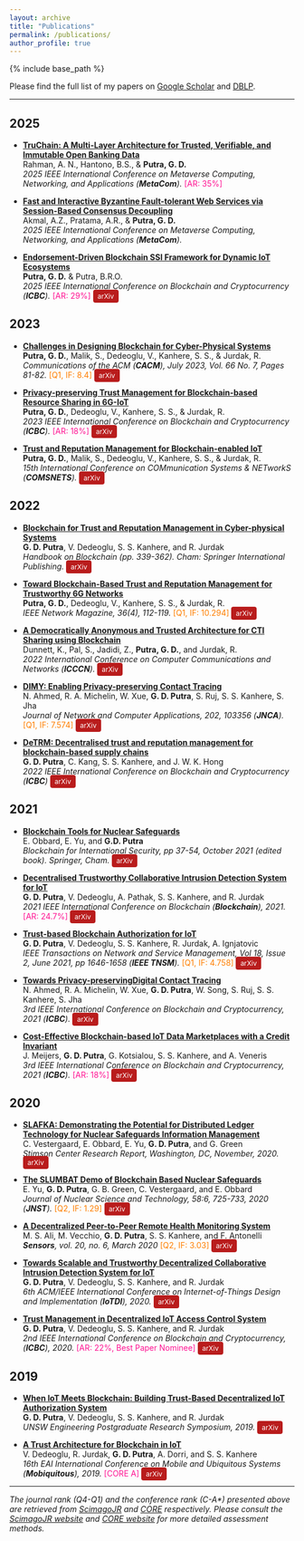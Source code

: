 ```yaml
---
layout: archive
title: "Publications"
permalink: /publications/
author_profile: true
---
```


{% include base_path %}

Please find the full list of my papers on [Google Scholar](https://scholar.google.com.au/citations?user=L_dr0dIAAAAJ&hl=en) and [DBLP](https://dblp.org/pid/243/7180.html).

---

## 2025

- <b>[TruChain: A Multi-Layer Architecture for Trusted, Verifiable, and Immutable Open Banking Data](https://doi.org/10.48550/arXiv.2507.08286)</b>
  <br>Rahman, A. N., Hantono, B.S., & <b>Putra, G. D.</b><br>
  <i>2025 IEEE International Conference on Metaverse Computing, Networking, and Applications (<b>MetaCom</b>).</i> <font color="#FF1493">[AR: 35%]</font>

- <b>[Fast and Interactive Byzantine Fault-tolerant Web Services via Session-Based Consensus Decoupling](https://doi.org/10.48550/arXiv.2507.08281)</b>
  <br>Akmal, A.Z., Pratama, A.R., & <b>Putra, G. D.</b><br>
  <i>2025 IEEE International Conference on Metaverse Computing, Networking, and Applications (<b>MetaCom</b>).</i>

- <b>[
  Endorsement-Driven Blockchain SSI Framework for Dynamic IoT Ecosystems](https://doi.org/10.48550/arXiv.2507.09859)</b>
  <br><b>Putra, G. D.</b> & Putra, B.R.O.<br>
  <i>2025 IEEE International Conference on Blockchain and Cryptocurrency (<b>ICBC</b>).</i> <font color="#FF1493">[AR: 29%]</font> <a href="https://doi.org/10.48550/arXiv.2507.09859" target="_blank" style="background-color: #b91c1c; color: white; padding: 4px 8px; border-radius: 4px; text-decoration: none; font-size: 12px; transition: all 0.2s ease;" onmouseover="this.style.backgroundColor='#991b1b'; this.style.transform='translateY(-1px)'; this.style.boxShadow='0 2px 4px rgba(0,0,0,0.2)'" onmouseout="this.style.backgroundColor='#b91c1c'; this.style.transform='translateY(0px)'; this.style.boxShadow='none'">arXiv</a>

## 2023

- <b>[Challenges in Designing Blockchain for Cyber-Physical Systems](https://dl.acm.org/doi/10.1145/3589648)</b>
  <br><b>Putra, G. D.</b>, Malik, S., Dedeoglu, V., Kanhere, S. S., & Jurdak, R.<br>
  <i>Communications of the ACM (<b>CACM</b>), July 2023, Vol. 66 No. 7, Pages 81-82.</i> <font color="#FF7F00">[Q1, IF: 8.4]</font> <a href="https://doi.org/10.48550/arXiv.2507.09859" target="_blank" style="background-color: #b91c1c; color: white; padding: 4px 8px; border-radius: 4px; text-decoration: none; font-size: 12px; transition: all 0.2s ease;" onmouseover="this.style.backgroundColor='#991b1b'; this.style.transform='translateY(-1px)'; this.style.boxShadow='0 2px 4px rgba(0,0,0,0.2)'" onmouseout="this.style.backgroundColor='#b91c1c'; this.style.transform='translateY(0px)'; this.style.boxShadow='none'">arXiv</a>

- <b>[Privacy-preserving Trust Management for Blockchain-based Resource Sharing in 6G-IoT](https://doi.org/10.1109/ICBC56567.2023.10174987)</b>
  <br><b>Putra, G. D.</b>, Dedeoglu, V., Kanhere, S. S., & Jurdak, R.<br>
  <i>2023 IEEE International Conference on Blockchain and Cryptocurrency (<b>ICBC</b>).</i> <font color="#FF1493">[AR: 18%]</font> <a href="https://doi.org/10.1109/ICBC56567.2023.10174987" target="_blank" style="background-color: #b91c1c; color: white; padding: 4px 8px; border-radius: 4px; text-decoration: none; font-size: 12px; transition: all 0.2s ease;" onmouseover="this.style.backgroundColor='#991b1b'; this.style.transform='translateY(-1px)'; this.style.boxShadow='0 2px 4px rgba(0,0,0,0.2)'" onmouseout="this.style.backgroundColor='#b91c1c'; this.style.transform='translateY(0px)'; this.style.boxShadow='none'">arXiv</a>

- <b>[Trust and Reputation Management for Blockchain-enabled IoT](https://doi.org/10.1109/COMSNETS56262.2023.10041348)</b>
  <br><b>Putra, G. D.</b>, Malik, S., Dedeoglu, V., Kanhere, S. S., & Jurdak, R.<br>
  <i>15th International Conference on COMmunication Systems & NETworkS (<b>COMSNETS</b>).</i> <a href="https://doi.org/10.1109/COMSNETS56262.2023.10041348" target="_blank" style="background-color: #b91c1c; color: white; padding: 4px 8px; border-radius: 4px; text-decoration: none; font-size: 12px; transition: all 0.2s ease;" onmouseover="this.style.backgroundColor='#991b1b'; this.style.transform='translateY(-1px)'; this.style.boxShadow='0 2px 4px rgba(0,0,0,0.2)'" onmouseout="this.style.backgroundColor='#b91c1c'; this.style.transform='translateY(0px)'; this.style.boxShadow='none'">arXiv</a>

## 2022

- <b>[Blockchain for Trust and Reputation Management in Cyber-physical Systems](https://doi.org/10.1007/978-3-031-07535-3_10)</b>
  <br><b>G. D. Putra</b>, V. Dedeoglu, S. S. Kanhere, and R. Jurdak<br>
  <i>Handbook on Blockchain (pp. 339-362). Cham: Springer International Publishing.</i> <a href="https://doi.org/10.1007/978-3-031-07535-3_10" target="_blank" style="background-color: #b91c1c; color: white; padding: 4px 8px; border-radius: 4px; text-decoration: none; font-size: 12px; transition: all 0.2s ease;" onmouseover="this.style.backgroundColor='#991b1b'; this.style.transform='translateY(-1px)'; this.style.boxShadow='0 2px 4px rgba(0,0,0,0.2)'" onmouseout="this.style.backgroundColor='#b91c1c'; this.style.transform='translateY(0px)'; this.style.boxShadow='none'">arXiv</a>

- <b>[Toward Blockchain-Based Trust and Reputation Management for Trustworthy 6G Networks](https://doi.org/10.1109/MNET.011.2100746)</b>
  <br><b>Putra, G. D.</b>, Dedeoglu, V., Kanhere, S. S., & Jurdak, R.<br>
  <i>IEEE Network Magazine, 36(4), 112-119.</i> <font color="#FF7F00">[Q1, IF: 10.294]</font> <a href="https://doi.org/10.1109/MNET.011.2100746" target="_blank" style="background-color: #b91c1c; color: white; padding: 4px 8px; border-radius: 4px; text-decoration: none; font-size: 12px; transition: all 0.2s ease;" onmouseover="this.style.backgroundColor='#991b1b'; this.style.transform='translateY(-1px)'; this.style.boxShadow='0 2px 4px rgba(0,0,0,0.2)'" onmouseout="this.style.backgroundColor='#b91c1c'; this.style.transform='translateY(0px)'; this.style.boxShadow='none'">arXiv</a>

- <b>[A Democratically Anonymous and Trusted Architecture for CTI Sharing using Blockchain](https://doi.org/10.1109/ICCCN54977.2022.9868919)</b>
  <br>Dunnett, K., Pal, S., Jadidi, Z., <b>Putra, G. D.</b>, and Jurdak, R.<br>
  <i>2022 International Conference on Computer Communications and Networks (<b>ICCCN</b>).</i> <a href="https://doi.org/10.1109/ICCCN54977.2022.9868919" target="_blank" style="background-color: #b91c1c; color: white; padding: 4px 8px; border-radius: 4px; text-decoration: none; font-size: 12px; transition: all 0.2s ease;" onmouseover="this.style.backgroundColor='#991b1b'; this.style.transform='translateY(-1px)'; this.style.boxShadow='0 2px 4px rgba(0,0,0,0.2)'" onmouseout="this.style.backgroundColor='#b91c1c'; this.style.transform='translateY(0px)'; this.style.boxShadow='none'">arXiv</a>

- <b>[DIMY: Enabling Privacy-preserving Contact Tracing](https://doi.org/10.1016/j.jnca.2022.103356)</b>
  <br>N. Ahmed, R. A. Michelin, W. Xue, <b>G. D. Putra</b>, S. Ruj, S. S. Kanhere, S. Jha<br>
  <i>Journal of Network and Computer Applications, 202, 103356 (<b>JNCA</b>).</i> <font color="#FF7F00">[Q1, IF: 7.574]</font> <a href="https://doi.org/10.1016/j.jnca.2022.103356" target="_blank" style="background-color: #b91c1c; color: white; padding: 4px 8px; border-radius: 4px; text-decoration: none; font-size: 12px; transition: all 0.2s ease;" onmouseover="this.style.backgroundColor='#991b1b'; this.style.transform='translateY(-1px)'; this.style.boxShadow='0 2px 4px rgba(0,0,0,0.2)'" onmouseout="this.style.backgroundColor='#b91c1c'; this.style.transform='translateY(0px)'; this.style.boxShadow='none'">arXiv</a>

- <b>[DeTRM: Decentralised trust and reputation management for blockchain-based supply chains](https://doi.org/10.1109/ICBC54727.2022.9805565)</b>
  <br><b>G. D. Putra</b>, C. Kang, S. S. Kanhere, and J. W. K. Hong<br>
  <i>2022 IEEE International Conference on Blockchain and Cryptocurrency (<b>ICBC</b>)</i> <a href="https://doi.org/10.1109/ICBC54727.2022.9805565" target="_blank" style="background-color: #b91c1c; color: white; padding: 4px 8px; border-radius: 4px; text-decoration: none; font-size: 12px; transition: all 0.2s ease;" onmouseover="this.style.backgroundColor='#991b1b'; this.style.transform='translateY(-1px)'; this.style.boxShadow='0 2px 4px rgba(0,0,0,0.2)'" onmouseout="this.style.backgroundColor='#b91c1c'; this.style.transform='translateY(0px)'; this.style.boxShadow='none'">arXiv</a>

## 2021

- <b>[Blockchain Tools for Nuclear Safeguards](https://doi.org/10.1007/978-3-030-86240-4_4)</b>
  <br>E. Obbard, E. Yu, and <b>G.D. Putra</b><br>
  <i>Blockchain for International Security, pp 37-54, October 2021 (edited book). Springer, Cham.</i> <a href="https://doi.org/10.1007/978-3-030-86240-4_4" target="_blank" style="background-color: #b91c1c; color: white; padding: 4px 8px; border-radius: 4px; text-decoration: none; font-size: 12px; transition: all 0.2s ease;" onmouseover="this.style.backgroundColor='#991b1b'; this.style.transform='translateY(-1px)'; this.style.boxShadow='0 2px 4px rgba(0,0,0,0.2)'" onmouseout="this.style.backgroundColor='#b91c1c'; this.style.transform='translateY(0px)'; this.style.boxShadow='none'">arXiv</a>

- <b>[Decentralised Trustworthy Collaborative Intrusion Detection System for IoT](https://doi.org/10.1109/Blockchain53845.2021.00048)</b>
  <br><b>G. D. Putra</b>, V. Dedeoglu, A. Pathak, S. S. Kanhere, and R. Jurdak<br>
  <i>2021 IEEE International Conference on Blockchain (<b>Blockchain</b>), 2021.</i> <font color="#FF1493">[AR: 24.7%]</font> <a href="https://doi.org/10.1109/Blockchain53845.2021.00048" target="_blank" style="background-color: #b91c1c; color: white; padding: 4px 8px; border-radius: 4px; text-decoration: none; font-size: 12px; transition: all 0.2s ease;" onmouseover="this.style.backgroundColor='#991b1b'; this.style.transform='translateY(-1px)'; this.style.boxShadow='0 2px 4px rgba(0,0,0,0.2)'" onmouseout="this.style.backgroundColor='#b91c1c'; this.style.transform='translateY(0px)'; this.style.boxShadow='none'">arXiv</a>

- <b>[Trust-based Blockchain Authorization for IoT](https://doi.org/10.1109/TNSM.2021.3077276)</b>
  <br><b>G. D. Putra</b>, V. Dedeoglu, S. S. Kanhere, R. Jurdak, A. Ignjatovic<br>
  <i>IEEE Transactions on Network and Service Management, Vol 18, Issue 2, June 2021, pp 1646-1658 (<b>IEEE TNSM</b>).</i> <font color="#FF7F00">[Q1, IF: 4.758]</font> <a href="https://doi.org/10.1109/TNSM.2021.3077276" target="_blank" style="background-color: #b91c1c; color: white; padding: 4px 8px; border-radius: 4px; text-decoration: none; font-size: 12px; transition: all 0.2s ease;" onmouseover="this.style.backgroundColor='#991b1b'; this.style.transform='translateY(-1px)'; this.style.boxShadow='0 2px 4px rgba(0,0,0,0.2)'" onmouseout="this.style.backgroundColor='#b91c1c'; this.style.transform='translateY(0px)'; this.style.boxShadow='none'">arXiv</a>

- <b>[Towards Privacy-preservingDigital Contact Tracing](https://doi.org/10.1109/ICBC51069.2021.9461052)</b>
  <br>N. Ahmed, R. A. Michelin, W. Xue, <b>G. D. Putra</b>, W. Song, S. Ruj, S. S. Kanhere, S. Jha<br>
  <i>3rd IEEE International Conference on Blockchain and Cryptocurrency, 2021 (<b>ICBC</b>).</i> <a href="https://doi.org/10.1109/ICBC51069.2021.9461052" target="_blank" style="background-color: #b91c1c; color: white; padding: 4px 8px; border-radius: 4px; text-decoration: none; font-size: 12px; transition: all 0.2s ease;" onmouseover="this.style.backgroundColor='#991b1b'; this.style.transform='translateY(-1px)'; this.style.boxShadow='0 2px 4px rgba(0,0,0,0.2)'" onmouseout="this.style.backgroundColor='#b91c1c'; this.style.transform='translateY(0px)'; this.style.boxShadow='none'">arXiv</a>

- <b>[Cost-Effective Blockchain-based IoT Data Marketplaces with a Credit Invariant](https://doi.org/10.1109/ICBC51069.2021.9461127)</b>
  <br>J. Meijers, <b>G. D. Putra</b>, G. Kotsialou, S. S. Kanhere, and A. Veneris<br>
  <i>3rd IEEE International Conference on Blockchain and Cryptocurrency, 2021 (<b>ICBC</b>).</i> <font color="#FF1493">[AR: 18%]</font> <a href="https://doi.org/10.1109/ICBC51069.2021.9461127" target="_blank" style="background-color: #b91c1c; color: white; padding: 4px 8px; border-radius: 4px; text-decoration: none; font-size: 12px; transition: all 0.2s ease;" onmouseover="this.style.backgroundColor='#991b1b'; this.style.transform='translateY(-1px)'; this.style.boxShadow='0 2px 4px rgba(0,0,0,0.2)'" onmouseout="this.style.backgroundColor='#b91c1c'; this.style.transform='translateY(0px)'; this.style.boxShadow='none'">arXiv</a>

## 2020

- <b>[SLAFKA: Demonstrating the Potential for Distributed Ledger Technology for Nuclear Safeguards Information Management](https://www.jstor.org/stable/resrep27757)</b>
  <br>C. Vestergaard, E. Obbard, E. Yu, <b>G. D. Putra</b>, and G. Green<br>
  <i>Stimson Center Research Report, Washington, DC, November, 2020.</i> <a href="https://www.jstor.org/stable/resrep27757" target="_blank" style="background-color: #b91c1c; color: white; padding: 4px 8px; border-radius: 4px; text-decoration: none; font-size: 12px; transition: all 0.2s ease;" onmouseover="this.style.backgroundColor='#991b1b'; this.style.transform='translateY(-1px)'; this.style.boxShadow='0 2px 4px rgba(0,0,0,0.2)'" onmouseout="this.style.backgroundColor='#b91c1c'; this.style.transform='translateY(0px)'; this.style.boxShadow='none'">arXiv</a>

- <b>[The SLUMBAT Demo of Blockchain Based Nuclear Safeguards](https://doi.org/10.1080/00223131.2020.1858990)</b>
  <br>E. Yu, <b>G. D. Putra</b>, G. B. Green, C. Vestergaard, and E. Obbard<br>
  <i>Journal of Nuclear Science and Technology, 58:6, 725-733, 2020 (<b>JNST</b>).</i> <font color="#FF7F00">[Q2, IF: 1.29]</font> <a href="https://doi.org/10.1080/00223131.2020.1858990" target="_blank" style="background-color: #b91c1c; color: white; padding: 4px 8px; border-radius: 4px; text-decoration: none; font-size: 12px; transition: all 0.2s ease;" onmouseover="this.style.backgroundColor='#991b1b'; this.style.transform='translateY(-1px)'; this.style.boxShadow='0 2px 4px rgba(0,0,0,0.2)'" onmouseout="this.style.backgroundColor='#b91c1c'; this.style.transform='translateY(0px)'; this.style.boxShadow='none'">arXiv</a>

- <b>[A Decentralized Peer-to-Peer Remote Health Monitoring System](https://doi.org/10.3390/s20061656)</b>
  <br>M. S. Ali, M. Vecchio, <b>G. D. Putra</b>, S. S. Kanhere, and F. Antonelli<br>
  <i><b>Sensors</b>, vol. 20, no. 6, March 2020</i> <font color="#FF7F00">[Q2, IF: 3.03]</font> <a href="https://doi.org/10.3390/s20061656" target="_blank" style="background-color: #b91c1c; color: white; padding: 4px 8px; border-radius: 4px; text-decoration: none; font-size: 12px; transition: all 0.2s ease;" onmouseover="this.style.backgroundColor='#991b1b'; this.style.transform='translateY(-1px)'; this.style.boxShadow='0 2px 4px rgba(0,0,0,0.2)'" onmouseout="this.style.backgroundColor='#b91c1c'; this.style.transform='translateY(0px)'; this.style.boxShadow='none'">arXiv</a>

- <b>[Towards Scalable and Trustworthy Decentralized Collaborative Intrusion Detection System for IoT](https://doi.org/10.1109/IoTDI49375.2020.00035)</b>
  <br><b>G. D. Putra</b>, V. Dedeoglu, S. S. Kanhere, and R. Jurdak<br>
  <i>6th ACM/IEEE International Conference on Internet-of-Things Design and Implementation (<b>IoTDI</b>), 2020.</i> <a href="https://doi.org/10.1109/IoTDI49375.2020.00035" target="_blank" style="background-color: #b91c1c; color: white; padding: 4px 8px; border-radius: 4px; text-decoration: none; font-size: 12px; transition: all 0.2s ease;" onmouseover="this.style.backgroundColor='#991b1b'; this.style.transform='translateY(-1px)'; this.style.boxShadow='0 2px 4px rgba(0,0,0,0.2)'" onmouseout="this.style.backgroundColor='#b91c1c'; this.style.transform='translateY(0px)'; this.style.boxShadow='none'">arXiv</a>

- <b>[Trust Management in Decentralized IoT Access Control System](https://doi.org/10.1109/ICBC48266.2020.9169481)</b>
  <br><b>G. D. Putra</b>, V. Dedeoglu, S. S. Kanhere, and R. Jurdak<br>
  <i>2nd IEEE International Conference on Blockchain and Cryptocurrency, (<b>ICBC</b>), 2020.</i> <font color="#FF1493">[AR: 22%, Best Paper Nominee]</font> <a href="https://doi.org/10.1109/ICBC48266.2020.9169481" target="_blank" style="background-color: #b91c1c; color: white; padding: 4px 8px; border-radius: 4px; text-decoration: none; font-size: 12px; transition: all 0.2s ease;" onmouseover="this.style.backgroundColor='#991b1b'; this.style.transform='translateY(-1px)'; this.style.boxShadow='0 2px 4px rgba(0,0,0,0.2)'" onmouseout="this.style.backgroundColor='#b91c1c'; this.style.transform='translateY(0px)'; this.style.boxShadow='none'">arXiv</a>

## 2019

- <b>[When IoT Meets Blockchain: Building Trust-Based Decentralized IoT Authorization System](https://www.engineering.unsw.edu.au/2019-postgraduate-research-symposium-abstracts#DFP02)</b>
  <br><b>G. D. Putra</b>, V. Dedeoglu, S. S. Kanhere, and R. Jurdak<br>
  <i> UNSW Engineering Postgraduate Research Symposium, 2019. </i> <a href="https://www.engineering.unsw.edu.au/2019-postgraduate-research-symposium-abstracts#DFP02" target="_blank" style="background-color: #b91c1c; color: white; padding: 4px 8px; border-radius: 4px; text-decoration: none; font-size: 12px; transition: all 0.2s ease;" onmouseover="this.style.backgroundColor='#991b1b'; this.style.transform='translateY(-1px)'; this.style.boxShadow='0 2px 4px rgba(0,0,0,0.2)'" onmouseout="this.style.backgroundColor='#b91c1c'; this.style.transform='translateY(0px)'; this.style.boxShadow='none'">arXiv</a>

- <b>[A Trust Architecture for Blockchain in IoT](https://doi.org/10.1145/3360774.3360822)</b>
  <br>V. Dedeoglu, R. Jurdak, <b>G. D. Putra</b>, A. Dorri, and S. S. Kanhere<br>
  <i> 16th EAI International Conference on Mobile and Ubiquitous Systems (<b>Mobiquitous</b>), 2019. </i> <font color="#FF1493">[CORE A]</font> <a href="https://doi.org/10.1145/3360774.3360822" target="_blank" style="background-color: #b91c1c; color: white; padding: 4px 8px; border-radius: 4px; text-decoration: none; font-size: 12px; transition: all 0.2s ease;" onmouseover="this.style.backgroundColor='#991b1b'; this.style.transform='translateY(-1px)'; this.style.boxShadow='0 2px 4px rgba(0,0,0,0.2)'" onmouseout="this.style.backgroundColor='#b91c1c'; this.style.transform='translateY(0px)'; this.style.boxShadow='none'">arXiv</a>

---

_The journal rank (Q4-Q1) and the conference rank (C-A\*) presented above are retrieved from [ScimagoJR](https://www.scimagojr.com/) and [CORE](http://portal.core.edu.au/conf-ranks/) respectively. Please consult the [ScimagoJR website](https://www.scimagojr.com/) and [CORE website](http://www.core.edu.au/conference-portal) for more detailed assessment methods._
